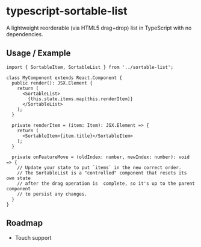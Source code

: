 # typescript-sortable-list

A lightweight reorderable (via HTML5 drag+drop) list in TypeScript with no dependencies.

## Usage / Example

```tsx
import { SortableItem, SortableList } from '../sortable-list';

class MyComponent extends React.Component {
  public render(): JSX.Element {
    return (
      <SortableList>
        {this.state.items.map(this.renderItem)}
      </SortableList>
    );
  }

  private renderItem = (item: Item): JSX.Element => {
    return (
      <SortableItem>{item.title}</SortableItem>
    );
  }

  private onFeatureMove = (oldIndex: number, newIndex: number): void => {
    // Update your state to put `items` in the new correct order.
    // The SortableList is a "controlled" component that resets its own state
    // after the drag operation is  complete, so it's up to the parent component
    // to persist any changes.
  }
}
```

## Roadmap

- Touch support
